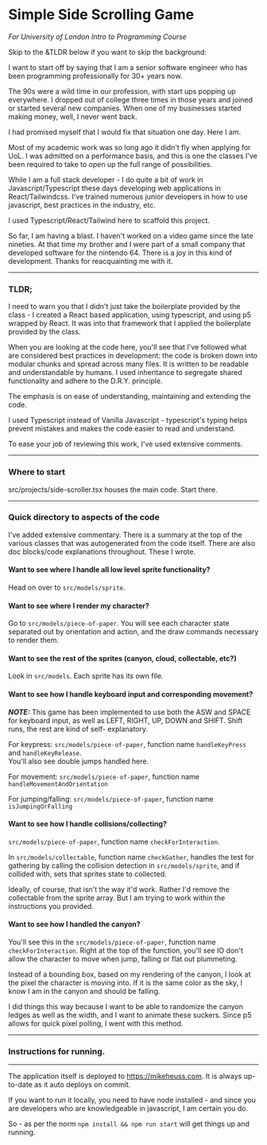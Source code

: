 # Simple Side Scrolling Game 
_For University of London Intro to Programming Course_

Skip to the &TLDR below if you want to skip the background:

I want to start off by saying that I am a senior software engineer who has been programming
professionally for 30+ years now.

The 90s were a wild time in our profession, with start ups popping up everywhere. 
I dropped out of college three times in those years and joined or started several
new companies. When one of my businesses started making money, well, I never went back.

I had promised myself that I would fix that situation one day. Here I am.

Most of my academic work was so long ago it didn't fly when applying for UoL.
I was admitted on a performance basis, and this is one the classes I've been required 
to take to open up the full range of possibilities.

While I am a full stack developer - I do quite a bit of work in Javascript/Typescript
these days developing web applications in React/Tailwindcss. I've trained numerous
junior developers in how to use javascript, best practices in the industry, etc. 

I used Typescript/React/Tailwind here to scaffold this project. 

So far, I am having a blast. I haven't worked on a video game since the late nineties. At that
time my brother and I were part of a small company that developed software for the nintendo 64. There is
a joy in this kind of development. Thanks for reacquainting me with it. 


----------

### TLDR;

I need to warn you that I didn't just take the boilerplate provided by
the class - I created a React based application, using typescript, and using 
p5 wrapped by React. It was into that framework that I applied the boilerplate
provided by the class.

When you are looking at the code here, you'll see that I've followed what are 
considered best practices in development: the code is broken down into modular
chunks and spread across many files. It is written to be readable and understandable
by humans. I used inheritance to segregate shared functionality and adhere to the 
D.R.Y. principle.

The emphasis is on ease of understanding, maintaining and extending the code. 

I used Typescript instead of Vanilla Javascript - typescript's typing helps
prevent mistakes and makes the code easier to read and understand.

To ease your job of reviewing this work, I've used extensive comments.

------------

### Where to start

src/projects/side-scroller.tsx houses the main code. Start there.

------------

### Quick directory to aspects of the code

I've added extensive commentary. There is a summary at the top of the various
classes that was autogenerated from the code itself. There are also doc blocks/code 
explanations throughout. These I wrote.

#### Want to see where I handle all low level sprite functionality?

Head on over to `src/models/sprite`.

#### Want to see where I render my character?

Go to `src/models/piece-of-paper`. You will see each character state
separated out by orientation and action, and the draw commands necessary to
render them. 

#### Want to see the rest of the sprites (canyon, cloud, collectable, etc?)

Look in `src/models`. Each sprite has its own file.

#### Want to see how I handle keyboard input and corresponding movement?

___NOTE:___ This game has been implemented to use both the ASW and SPACE for keyboard input, 
as well as LEFT, RIGHT, UP, DOWN and SHIFT. Shift runs, the rest are kind of self- explanatory.

For keypress:
`src/models/piece-of-paper`, function name `handleKeyPress` and `handleKeyRelease`.  
You'll also see double jumps handled here.

For movement: `src/models/piece-of-paper`, function name `handleMovementAndOrientation`

For jumping/falling: `src/models/piece-of-paper`, function name `isJumpingOrFalling`

#### Want to see how I handle collisions/collecting?

`src/models/piece-of-paper`, function name `checkForInteraction`. 

In `src/models/collectable`, function name `checkGather`, handles the test for gathering
by calling the collision detection in `src/models/sprite`, and if collided with, sets
that sprites state to collected.

Ideally, of course, that isn't the way it'd work. Rather I'd remove the collectable from
the sprite array. But I am trying to work within the instructions you provided.

#### Want to see how I handled the canyon?

You'll see this in the `src/models/piece-of-paper`, function name `checkForInteraction`.
Right at the top of the function, you'll see IO don't allow the character to move when 
jump, falling or flat out plummeting.

Instead of a bounding box, based on my rendering of the canyon, I look at the pixel the 
character is moving into. If it is the same color as the sky, I know I am in the canyon
and should be falling.

I did things this way because I want to be able to randomize the canyon ledges as well
as the width, and I want to animate these suckers. Since p5 allows for quick pixel polling, 
I went with this method.

------------
### Instructions for running.
------------

The application itself is deployed to https://mikeheuss.com. It is always
up-to-date as it auto deploys on commit.

If you want to run it locally, you need to have node installed - and since
you are developers who are knowledgeable in javascript, I am certain you do. 

So - as per the norm `npm install && npm run start` will get things up and running.

